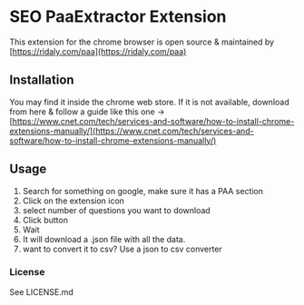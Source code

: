 # SEO PaaExtractor Extension

This extension for the chrome browser is open source & maintained by [https://ridaly.com/paa](https://ridaly.com/paa)

## Installation

You may find it inside the chrome web store. If it is not available, download from here & follow a guide like this one -> [https://www.cnet.com/tech/services-and-software/how-to-install-chrome-extensions-manually/](https://www.cnet.com/tech/services-and-software/how-to-install-chrome-extensions-manually/)

## Usage

1. Search for something on google, make sure it has a PAA section
2. Click on the extension icon
3. select number of questions you want to download
4. Click button
5. Wait
6. It will download a .json file with all the data.
7. want to convert it to csv? Use a json to csv converter

### License

See LICENSE.md
